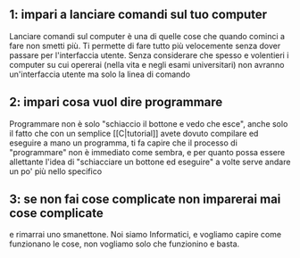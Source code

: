 ## 1: impari a lanciare comandi sul tuo computer
Lanciare comandi sul computer è una di quelle cose che quando cominci a fare non smetti più. Ti permette di fare tutto più velocemente senza dover passare per l'interfaccia utente.
Senza considerare che spesso e volentieri i computer su cui opererai (nella vita e negli esami universitari) non avranno un'interfaccia utente ma solo la linea di comando

## 2: impari cosa vuol dire programmare
Programmare non è solo "schiaccio il bottone e vedo che esce", anche solo il fatto che con un semplice [[C|tutorial]] avete dovuto compilare ed eseguire a mano un programma, ti fa capire che il processo di "programmare" non è immediato come sembra, e per quanto possa essere allettante l'idea di "schiacciare un bottone ed eseguire" a volte serve andare un po' più nello specifico

## 3: se non fai cose complicate non imparerai mai cose complicate
e rimarrai uno smanettone.
Noi siamo Informatici, e vogliamo capire come funzionano le cose, non vogliamo solo che funzionino e basta.